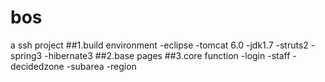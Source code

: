 # bos
a ssh project 
##1.build environment
-eclipse
-tomcat 6.0
-jdk1.7
-struts2
-spring3
-hibernate3
##2.base pages
##3.core function
-login
-staff
-decidedzone
-subarea
-region
